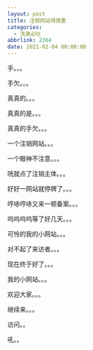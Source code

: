 ```yaml
---
layout: post
title: 注销网站得慎重
categories:
  - 洗漱必吐
abbrlink: 2364
date: 2021-02-04 00:00:00
---
```


手。。。

手欠。。。

真真的。。。

真真的是。。。

真真的手欠。。。

一个注销网站。。。

<!-- more -->

一个眼神不注意。。。

咣就点了注销主体。。。

好好一网站就停牌了。。。

哼哧哼哧又来一顿备案。。。

呜呜呜呜等了好几天。。。

可怜的我的小网站。。。

对不起了来访者。。。

现在终于好了。。。

我的小网站。。。

欢迎大家。。。

继续来。。。

访问。。

吼。。

